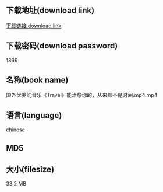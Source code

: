 ## 下载地址(download link)
[下载链接 download link](https://tutu365.netlify.app/?s=%E5%9B%BD%E5%A4%96%E4%BC%98%E7%BE%8E%E7%BA%AF%E9%9F%B3%E4%B9%90%E3%80%8ATravel%E3%80%8B%E8%83%BD%E6%B2%BB%E6%84%88%E4%BD%A0%E7%9A%84%EF%BC%8C%E4%BB%8E%E6%9D%A5%E9%83%BD%E4%B8%8D%E6%98%AF%E6%97%B6%E9%97%B4.mp4)

## 下载密码(download password)
1866

## 名称(book name)
国外优美纯音乐《Travel》能治愈你的，从来都不是时间.mp4.mp4

## 语言(language)
chinese

## MD5


## 大小(filesize)
33.2 MB
